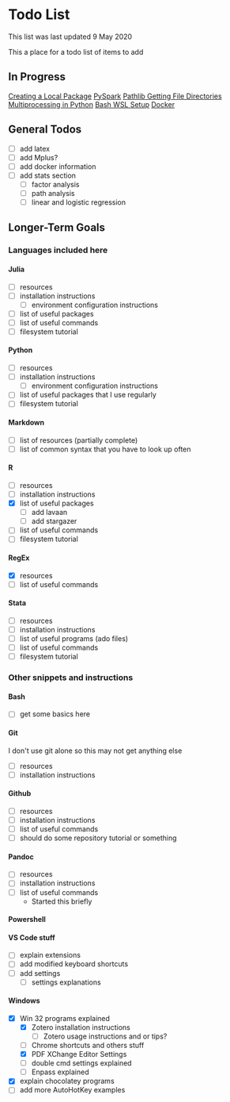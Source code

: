# Todo List

This list was last updated 9 May 2020 <!-- TODO: Update this -->

This a place for a todo list of items to add

## In Progress

[Creating a Local Package](ProgrammingLanguages/Python/PythonModules.md#creating-a-local-package)
[PySpark](ProgrammingLanguages/Python/PythonModules.md#PySpark)
[Pathlib Getting File Directories](ProgrammingLanguages/Python/PythonCommands.md#pathlib-getting-file-directories)
[Multiprocessing in Python](ProgrammingLanguages/Python/PythonCommands.md#multiprocessing-in-python)
[Bash WSL Setup](OtherSoftware/bash.md#wsl-setup)
[Docker](OtherSoftware/Docker.md#docker-stuff)

## General Todos

- [ ] add latex
- [ ] add Mplus?
- [ ] add docker information
- [ ] add stats section
    - [ ] factor analysis
    - [ ] path analysis
    - [ ] linear and logistic regression

## Longer-Term Goals

### Languages included here

#### Julia

- [ ] resources
- [ ] installation instructions
    - [ ] environment configuration instructions
- [ ] list of useful packages
- [ ] list of useful commands
- [ ] filesystem tutorial

#### Python

- [ ] resources
- [ ] installation instructions
    - [ ] environment configuration instructions
- [ ] list of useful packages that I use regularly
- [ ] filesystem tutorial

#### Markdown

- [ ] list of resources (partially complete)
- [ ] list of common syntax that you have to look up often

#### R

- [ ] resources
- [ ] installation instructions
- [x] list of useful packages
    - [ ] add lavaan
    - [ ] add stargazer
- [ ] list of useful commands
- [ ] filesystem tutorial

#### RegEx

- [x] resources
- [ ] list of useful commands

#### Stata

- [ ] resources
- [ ] installation instructions
- [ ] list of useful programs (ado files)
- [ ] list of useful commands
- [ ] filesystem tutorial

### Other snippets and instructions

#### Bash

- [ ] get some basics here

#### Git

I don't use git alone so this may not get anything else

- [ ] resources
- [ ] installation instructions

#### Github

- [ ] resources
- [ ] installation instructions
- [ ] list of useful commands
- [ ] should do some repository tutorial or something

#### Pandoc

- [ ] resources
- [ ] installation instructions
- [ ] list of useful commands
    - Started this briefly

#### Powershell



#### VS Code stuff

- [ ] explain extensions
- [ ] add modified keyboard shortcuts
- [ ] add settings
    - [ ] settings explanations

#### Windows

- [x] Win 32 programs explained
    - [x] Zotero installation instructions
        - [ ] Zotero usage instructions and or tips?
    - [ ] Chrome shortcuts and others stuff
    - [x] PDF XChange Editor Settings
    - [ ] double cmd settings explained
    - [ ] Enpass explained
- [x] explain chocolatey programs
- [ ] add more AutoHotKey examples
